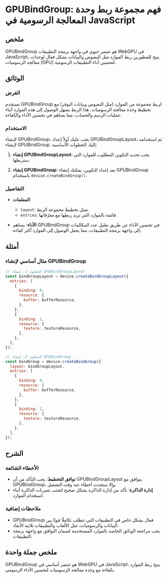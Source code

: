 <!--
Meta Description: # GPUBindGroup: فهم مجموعة ربط وحدة المعالجة الرسومية في JavaScript ## ملخص GPUBindGroup هو عنصر حيوي في واجهة برمجة التطبيقات WebGPU في JavaScript، ي...
Meta Keywords: gpubindgroup, الموارد, التطبيقات, إنشاء, javascript
-->

# GPUBindGroup: فهم مجموعة ربط وحدة المعالجة الرسومية في JavaScript

## ملخص
GPUBindGroup هو عنصر حيوي في واجهة برمجة التطبيقات WebGPU في JavaScript، يتيح للمطورين ربط الموارد مثل النصوص والبيانات بشكل فعال لوحدات معالجة الرسوميات (GPU) لتحسين أداء التطبيقات الرسومية.

## الوثائق
### الغرض
تستخدم GPUBindGroup لربط مجموعة من الموارد (مثل النصوص وبيانات البوفر) مع تخطيط وحدة معالجة الرسوميات. هذا الربط يسهل الوصول إلى هذه الموارد أثناء عمليات الرسم والحساب، مما يساهم في تحسين الأداء والكفاءة.

### الاستخدام
لإنشاء GPUBindGroup، يجب عليك أولاً إعداد GPUBindGroupLayout، ثم استخدامه لإنشاء GPUBindGroup. إليك الخطوات الأساسية:

1. **إنشاء GPUBindGroupLayout**:
   يجب تحديد التكوين المطلوب للموارد التي ستربطها.

2. **إنشاء GPUBindGroup**:
   بعد إعداد التكوين، يمكنك إنشاء GPUBindGroup باستخدام `device.createBindGroup()`.

### التفاصيل
- **المعلمات**:
  - `layout`: تمثل تخطيط مجموعة الربط.
  - `entries`: قائمة بالموارد التي تريد ربطها مع معرّفاتها.

- **الأداء**:
  يساهم GPUBindGroup في تحسين الأداء عن طريق تقليل عدد المكالمات إلى واجهة برمجة التطبيقات، مما يجعل الوصول إلى الموارد أكثر كفاءة.

## أمثلة
### مثال أساسي لإنشاء GPUBindGroup
```javascript
// الخطوة 1: إنشاء GPUBindGroupLayout
const bindGroupLayout = device.createBindGroupLayout({
  entries: [
    {
      binding: 0,
      resource: {
        buffer: bufferResource,
      },
    },
    {
      binding: 1,
      resource: {
        texture: textureResource,
      },
    },
  ],
});

// الخطوة 2: إنشاء GPUBindGroup
const bindGroup = device.createBindGroup({
  layout: bindGroupLayout,
  entries: [
    {
      binding: 0,
      resource: {
        buffer: bufferResource,
      },
    },
    {
      binding: 1,
      resource: {
        texture: textureResource,
      },
    },
  ],
});
```

## الشرح
### الأخطاء الشائعة
- **توافق التخطيط**: يجب التأكد من أن GPUBindGroupLayout يتوافق مع GPUBindGroup، وإلا ستحدث أخطاء عند وقت التشغيل.
- **إدارة الذاكرة**: تأكد من إدارة الذاكرة بشكل صحيح لتجنب تسربات الذاكرة أثناء استخدام الموارد.

### ملاحظات إضافية
- GPUBindGroup فعال بشكل خاص في التطبيقات التي تتطلب تكاملًا قويًا بين البيانات والرسوميات، مثل الألعاب والتطبيقات ثلاثية الأبعاد.
- يجب مراجعة الوثائق الخاصة بالموارد المستخدمة لضمان التوافق مع واجهة برمجة التطبيقات.

## ملخص جملة واحدة
GPUBindGroup هو عنصر أساسي في WebGPU في JavaScript، يتيح ربط الموارد بكفاءة مع وحدة معالجة الرسوميات لتحسين الأداء الرسومي.